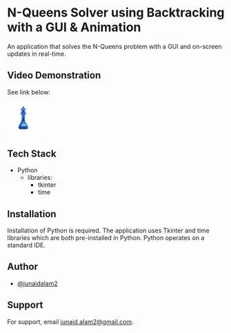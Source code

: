 
# N-Queens Solver using Backtracking with a GUI & Animation
An application that solves the N-Queens problem with a GUI and on-screen updates in real-time.


## Video Demonstration
See link below:

<a href="https://www.youtube.com/watch?v=1O6CjGNIUN0" target="_blank">
         <kbd>
                  <img src="https://github.com/junaidalam2/NQueensWithGUI/blob/main/queen.png" width=15% height=15% >
         </kbd>
</a>



## Tech Stack

- Python
  - libraries:
    - tkinter
    - time


## Installation
Installation of Python is required. The application uses Tkinter and time libraries which are both pre-installed in Python. Python operates on a standard IDE. 

## Author

- [@junaidalam2](https://github.com/junaidalam2)


## Support

For support, email junaid.alam2@gmail.com.
